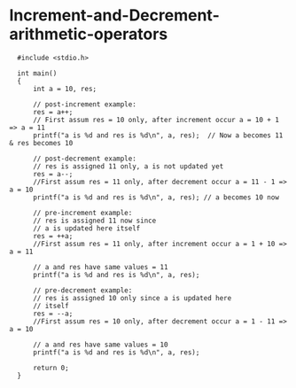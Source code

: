 # Increment-and-Decrement-arithmetic-operators

      #include <stdio.h>

      int main()
      {
          int a = 10, res;

          // post-increment example:
          res = a++;  
          // First assum res = 10 only, after increment occur a = 10 + 1 => a = 11
          printf("a is %d and res is %d\n", a, res);  // Now a becomes 11 & res becomes 10

          // post-decrement example:
          // res is assigned 11 only, a is not updated yet
          res = a--;
          //First assum res = 11 only, after decrement occur a = 11 - 1 => a = 10
          printf("a is %d and res is %d\n", a, res); // a becomes 10 now

          // pre-increment example:
          // res is assigned 11 now since
          // a is updated here itself
          res = ++a;
          //First assum res = 11 only, after increment occur a = 1 + 10 => a = 11

          // a and res have same values = 11
          printf("a is %d and res is %d\n", a, res);

          // pre-decrement example:
          // res is assigned 10 only since a is updated here
          // itself
          res = --a;
          //First assum res = 10 only, after decrement occur a = 1 - 11 => a = 10

          // a and res have same values = 10
          printf("a is %d and res is %d\n", a, res);

          return 0;
      }
